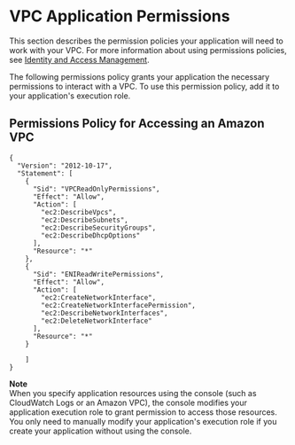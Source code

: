 # VPC Application Permissions<a name="vpc-permissions"></a>

This section describes the permission policies your application will need to work with your VPC\. For more information about using permissions policies, see [Identity and Access Management](how-iam.md)\.

The following permissions policy grants your application the necessary permissions to interact with a VPC\. To use this permission policy, add it to your application's execution role\.

## Permissions Policy for Accessing an Amazon VPC<a name="vpc-permissions-policy"></a>

```
{
  "Version": "2012-10-17",
  "Statement": [
    {
      "Sid": "VPCReadOnlyPermissions",
      "Effect": "Allow",
      "Action": [
        "ec2:DescribeVpcs",
        "ec2:DescribeSubnets",
        "ec2:DescribeSecurityGroups",
        "ec2:DescribeDhcpOptions"
      ],
      "Resource": "*"
    },
    {
      "Sid": "ENIReadWritePermissions",
      "Effect": "Allow",
      "Action": [
        "ec2:CreateNetworkInterface",
        "ec2:CreateNetworkInterfacePermission",
        "ec2:DescribeNetworkInterfaces",
        "ec2:DeleteNetworkInterface"
      ],
      "Resource": "*"
    }

    ]
}
```

**Note**  
When you specify application resources using the console \(such as CloudWatch Logs or an Amazon VPC\), the console modifies your application execution role to grant permission to access those resources\. You only need to manually modify your application's execution role if you create your application without using the console\.